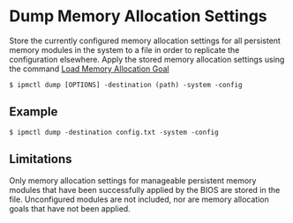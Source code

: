 # Dump Memory Allocation Settings

Store the currently configured memory allocation settings for all persistent memory modules in the system to a file in order to replicate the configuration elsewhere. Apply the stored memory allocation settings using the command [Load Memory Allocation Goal](load-memory-allocation-goal.md)

```
$ ipmctl dump [OPTIONS] -destination (path) -system -config
```

## **Example**

```
$ ipmctl dump -destination config.txt -system -config
```

## **Limitations**

Only memory allocation settings for manageable persistent memory modules that have been successfully applied by the BIOS are stored in the file. Unconfigured modules are not included, nor are memory allocation goals that have not been applied.
